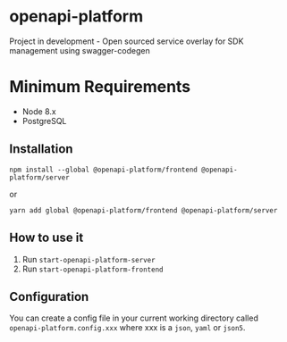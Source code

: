 # openapi-platform
Project in development - Open sourced service overlay for SDK management using swagger-codegen

# Minimum Requirements
- Node 8.x
- PostgreSQL

## Installation
```
npm install --global @openapi-platform/frontend @openapi-platform/server
```
or
```
yarn add global @openapi-platform/frontend @openapi-platform/server
```

## How to use it
1. Run `start-openapi-platform-server`
2. Run `start-openapi-platform-frontend`

## Configuration
You can create a config file in your current working directory called `openapi-platform.config.xxx` where xxx is a `json`, `yaml` or `json5`. 
